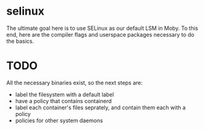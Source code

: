 # selinux

The ultimate goal here is to use SELinux as our default LSM in Moby. To this
end, here are the compiler flags and userspace packages necessary to do the
basics.

# TODO

All the necessary binaries exist, so the next steps are:

* label the filesystem with a default label
* have a policy that contains containerd
* label each container's files seprately, and contain them each with a policy
* policies for other system daemons
